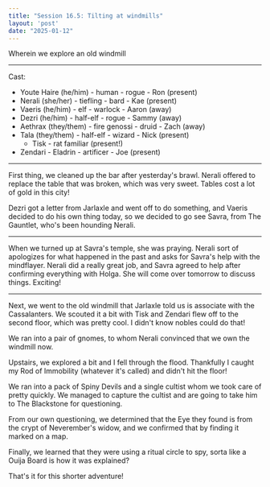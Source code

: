 ```yaml
---
title: "Session 16.5: Tilting at windmills"
layout: 'post'
date: "2025-01-12"
---
```


Wherein we explore an old windmill

---

Cast:

* Youte Haire (he/him) - human - rogue - Ron (present)
* Nerali (she/her) - tiefling - bard - Kae (present)
* Vaeris (he/him) - elf - warlock - Aaron (away)
* Dezri (he/him) - half-elf - rogue - Sammy (away)
* Aethrax (they/them) - fire genossi - druid - Zach (away)
* Tala (they/them) - half-elf - wizard - Nick (present)
    * Tisk - rat familiar (present!)
* Zendari - Eladrin - artificer - Joe (present)

---

First thing, we cleaned up the bar after yesterday's brawl. Nerali offered to replace the table that was broken, which was very sweet. Tables cost a lot of gold in this city!

Dezri got a letter from Jarlaxle and went off to do something, and Vaeris decided to do his own thing today, so we decided to go see Savra, from The Gauntlet, who's been hounding Nerali.

---

When we turned up at Savra's temple, she was praying. Nerali sort of apologizes for what happened in the past and asks for Savra's help with the mindflayer. Nerali did a really great job, and Savra agreed to help after confirming everything with Holga. She will come over tomorrow to discuss things. Exciting!

---

Next, we went to the old windmill that Jarlaxle told us is associate with the Cassalanters. We scouted it a bit with Tisk and Zendari flew off to the second floor, which was pretty cool. I didn't know nobles could do that!

We ran into a pair of gnomes, to whom Nerali convinced that we own the windmill now.

Upstairs, we explored a bit and I fell through the flood. Thankfully I caught my Rod of Immobility (whatever it's called) and didn't hit the floor!

We ran into a pack of Spiny Devils and a single cultist whom we took care of pretty quickly. We managed to capture the cultist and are going to take him to The Blackstone for questioning.

From our own questioning, we determined that the Eye they found is from the crypt of Neverember's widow, and we confirmed that by finding it marked on a map.

Finally, we learned that they were using a ritual circle to spy, sorta like a Ouija Board is how it was explained?

That's it for this shorter adventure!
